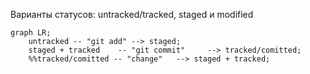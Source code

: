 Варианты статусов:  untracked/tracked, staged и modified

```mermaid
graph LR;
    untracked -- "git add" --> staged;
    staged + tracked    -- "git commit"     --> tracked/comitted;
    %%tracked/comitted -- "change"   --> staged + tracked;
```

